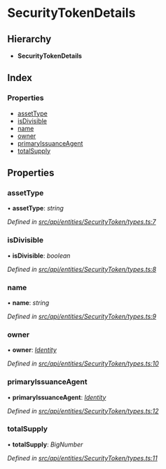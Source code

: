 # SecurityTokenDetails

## Hierarchy

* **SecurityTokenDetails**

## Index

### Properties

* [assetType](securitytokendetails.md#assettype)
* [isDivisible](securitytokendetails.md#isdivisible)
* [name](securitytokendetails.md#name)
* [owner](securitytokendetails.md#owner)
* [primaryIssuanceAgent](securitytokendetails.md#primaryissuanceagent)
* [totalSupply](securitytokendetails.md#totalsupply)

## Properties

### assetType

• **assetType**: _string_

_Defined in_ [_src/api/entities/SecurityToken/types.ts:7_](https://github.com/PolymathNetwork/polymesh-sdk/blob/23062de4/src/api/entities/SecurityToken/types.ts#L7)

### isDivisible

• **isDivisible**: _boolean_

_Defined in_ [_src/api/entities/SecurityToken/types.ts:8_](https://github.com/PolymathNetwork/polymesh-sdk/blob/23062de4/src/api/entities/SecurityToken/types.ts#L8)

### name

• **name**: _string_

_Defined in_ [_src/api/entities/SecurityToken/types.ts:9_](https://github.com/PolymathNetwork/polymesh-sdk/blob/23062de4/src/api/entities/SecurityToken/types.ts#L9)

### owner

• **owner**: [_Identity_](../classes/identity.md)

_Defined in_ [_src/api/entities/SecurityToken/types.ts:10_](https://github.com/PolymathNetwork/polymesh-sdk/blob/23062de4/src/api/entities/SecurityToken/types.ts#L10)

### primaryIssuanceAgent

• **primaryIssuanceAgent**: [_Identity_](../classes/identity.md)

_Defined in_ [_src/api/entities/SecurityToken/types.ts:12_](https://github.com/PolymathNetwork/polymesh-sdk/blob/23062de4/src/api/entities/SecurityToken/types.ts#L12)

### totalSupply

• **totalSupply**: _BigNumber_

_Defined in_ [_src/api/entities/SecurityToken/types.ts:11_](https://github.com/PolymathNetwork/polymesh-sdk/blob/23062de4/src/api/entities/SecurityToken/types.ts#L11)

